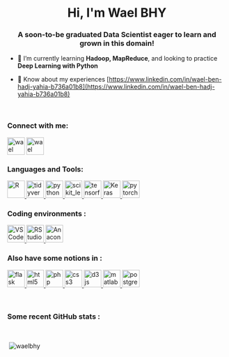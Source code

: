 <h1 align="center">Hi, I'm Wael BHY</h1>
<h3 align="center">A soon-to-be graduated Data Scientist eager to learn and grown in this domain!</h3>

- 🌱 I’m currently learning **Hadoop, MapReduce**, and looking to practice **Deep Learning with Python**

- 📄 Know about my experiences [https://www.linkedin.com/in/wael-ben-hadj-yahia-b736a01b8](https://www.linkedin.com/in/wael-ben-hadj-yahia-b736a01b8)

</br>
<h3 align="left">Connect with me:</h3>
<p align="left">
<a href="https://www.linkedin.com/in/wael-ben-hadj-yahia-b736a01b8/" target="blank"><img align="center" src="https://upload.wikimedia.org/wikipedia/commons/thumb/c/c9/Linkedin.svg/1200px-Linkedin.svg.png" alt="wael ben hadj yahia" height="40" width="40" /></a>
<a href="https://kaggle.com/wael bhy" target="blank"><img align="center" src="http://simpleicons.org/icons/kaggle.svg" alt="wael bhy" height="40" width="40" /></a>
</p>

<h3 align="left">Languages and Tools:</h3>
<p align="left"> <a href="https://www.r-project.org/" target="_blank"> <img src="https://upload.wikimedia.org/wikipedia/commons/thumb/1/1b/R_logo.svg/1280px-R_logo.svg.png" alt="R" width="40" height="40"/> <a href="https://www.tidyverse.org/" target="_blank"> <img src="https://avatars3.githubusercontent.com/u/22032646?s=400&v=4" alt="tidyverse" width="40" height="40"/> </a> <a href="https://www.python.org" target="_blank"> <img src="https://devicons.github.io/devicon/devicon.git/icons/python/python-original.svg" alt="python" width="40" height="40"/> </a>  <a href="https://scikit-learn.org/" target="_blank"> <img src="https://upload.wikimedia.org/wikipedia/commons/0/05/Scikit_learn_logo_small.svg" alt="scikit_learn" width="40" height="40"/> </a> <a href="https://www.tensorflow.org" target="_blank"> <img src="https://www.vectorlogo.zone/logos/tensorflow/tensorflow-icon.svg" alt="tensorflow" width="40" height="40"/> </a> <a href="https://keras.io/" target="_blank"> <img src="https://upload.wikimedia.org/wikipedia/commons/thumb/a/ae/Keras_logo.svg/1200px-Keras_logo.svg.png" alt="Keras" width="40" height="40"/> </a> <a href="https://pytorch.org/" target="_blank"> <img src="https://www.vectorlogo.zone/logos/pytorch/pytorch-icon.svg" alt="pytorch" width="40" height="40"/> </a>  </p>
  
 
<h3 align="left">Coding environments :</h3>
<p align="left"> <a href="https://code.visualstudio.com/" target="_blank"> <img src="https://cdn.worldvectorlogo.com/logos/visual-studio-code.svg" alt="VSCode" width="40" height="40"/> </a> <a href="https://rstudio.com/" target="_blank"> <img src="https://i.stack.imgur.com/bUpIh.png" alt="RStudio" width="40" height="40"/> </a> <a href="https://www.anaconda.com/" target="_blank"> <img src="https://avatars0.githubusercontent.com/u/3571983?s=400&v=4" alt="Anaconda" width="40" height="40"/> </a> </p>

<h3 align="left">Also have some notions in :</h3>
<p align="left"> <a href="https://flask.palletsprojects.com/" target="_blank"> <img src="https://www.vectorlogo.zone/logos/pocoo_flask/pocoo_flask-icon.svg" alt="flask" width="40" height="40"/> </a> <a href="https://www.w3.org/html/" target="_blank"> <img src="https://devicons.github.io/devicon/devicon.git/icons/html5/html5-original-wordmark.svg" alt="html5" width="40" height="40"/> </a> <a href="https://www.php.net" target="_blank"> <img src="https://devicons.github.io/devicon/devicon.git/icons/php/php-original.svg" alt="php" width="40" height="40"/> </a> <a href="https://www.w3schools.com/css/" target="_blank"> <img src="https://devicons.github.io/devicon/devicon.git/icons/css3/css3-original-wordmark.svg" alt="css3" width="40" height="40"/> </a> <a href="https://d3js.org/" target="_blank"> <img src="https://devicons.github.io/devicon/devicon.git/icons/d3js/d3js-original.svg" alt="d3js" width="40" height="40"/> </a> <a href="https://www.mathworks.com/" target="_blank"> <img src="https://upload.wikimedia.org/wikipedia/commons/thumb/2/21/Matlab_Logo.png/668px-Matlab_Logo.png" alt="matlab" width="40" height="40"/> </a> <a href="https://www.postgresql.org" target="_blank"> <img src="https://devicons.github.io/devicon/devicon.git/icons/postgresql/postgresql-original-wordmark.svg" alt="postgresql" width="40" height="40"/> </a>  </p>

</br>
<h3 align="left">Some recent GitHub stats :</h3> </br>
<p>&nbsp;<img align="center" src="https://github-readme-stats.vercel.app/api?username=waelbhy&show_icons=true&locale=en" alt="waelbhy" /></p>
